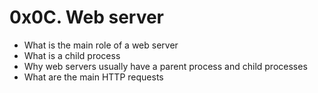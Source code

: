 # 0x0C. Web server

- What is the main role of a web server
- What is a child process
- Why web servers usually have a parent process and child processes
- What are the main HTTP requests
